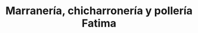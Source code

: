 ---
title: "Marranería, chicharronería y pollería Fatima"
url: /santa-catarina-pinula/marraneria-chicharroneria-y-polleria-fatima/
shop: carnicero
---
